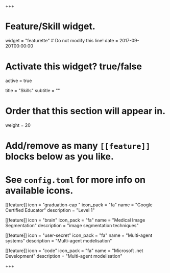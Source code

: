 +++
# Feature/Skill widget.
widget = "featurette"  # Do not modify this line!
date = 2017-09-20T00:00:00

# Activate this widget? true/false
active = true

title = "Skills"
subtitle = ""

# Order that this section will appear in.
weight = 20

# Add/remove as many `[[feature]]` blocks below as you like.
# See `config.toml` for more info on available icons.

[[feature]]
  icon = "graduation-cap "
  icon_pack = "fa"
  name = "Google Certified Educator"
  description = "Level 1"
  
[[feature]]
  icon = "brain"
  icon_pack = "fa"
  name = "Medical Image Segmentation"
  description = "image segmentation techniques"

[[feature]]
  icon = "user-secret"
  icon_pack = "fa"
  name = "Multi-agent systems"
  description = "Multi-agent modelisation"
  
 [[feature]]
  icon = "code"
  icon_pack = "fa"
  name = "Microsoft .net Development"
  description = "Multi-agent modelisation"

+++
 